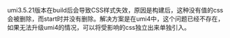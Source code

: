 umi3.5.21版本在build后会导致CSS样式失效，原因是构建后，这种没有值的css会被删除，而start时并没有删除。解决方案是在umi4中，这个问题已经不存在，如果无法升级umi4的情况，可以将受影响的css独立出来单独引入。
